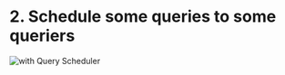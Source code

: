 # 2. Schedule some queries to some queriers

![with Query Scheduler](../.gitbook/assets/query\_scheduler\_v2.drawio.png)
